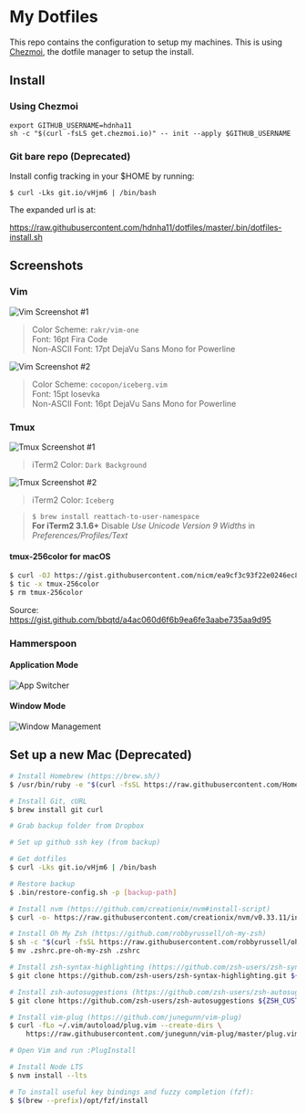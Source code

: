 # My Dotfiles

This repo contains the configuration to setup my machines. This is using [Chezmoi](https://chezmoi.io), the dotfile manager to setup the install.

## Install

### Using Chezmoi

```shell
export GITHUB_USERNAME=hdnha11
sh -c "$(curl -fsLS get.chezmoi.io)" -- init --apply $GITHUB_USERNAME
```

### Git bare repo (Deprecated)

Install config tracking in your $HOME by running:

```shell
$ curl -Lks git.io/vHjm6 | /bin/bash
```

The expanded url is at:

https://raw.githubusercontent.com/hdnha11/dotfiles/master/.bin/dotfiles-install.sh

## Screenshots

### Vim

![Vim Screenshot #1](https://user-images.githubusercontent.com/1773032/37331937-f4e1cbb6-26d7-11e8-8b13-7706066c5849.png)

> Color Scheme: `rakr/vim-one`\
> Font: 16pt Fira Code\
> Non-ASCII Font: 17pt DejaVu Sans Mono for Powerline

![Vim Screenshot #2](https://user-images.githubusercontent.com/1773032/47627237-85eccf00-db61-11e8-9995-567fdb788c31.png)

> Color Scheme: `cocopon/iceberg.vim`\
> Font: 15pt Iosevka\
> Non-ASCII Font: 16pt DejaVu Sans Mono for Powerline

### Tmux

![Tmux Screenshot #1](https://user-images.githubusercontent.com/1773032/37331963-053cb30e-26d8-11e8-8b5a-55185a0a482c.png)

> iTerm2 Color: `Dark Background`

![Tmux Screenshot #2](https://user-images.githubusercontent.com/1773032/47627248-8c7b4680-db61-11e8-9982-94ae4aaa59b3.png)

> iTerm2 Color: `Iceberg`

> `$ brew install reattach-to-user-namespace`\
> **For iTerm2 3.1.6+** Disable *Use Unicode Version 9 Widths* in *Preferences/Profiles/Text*

#### tmux-256color for macOS

```sh
$ curl -OJ https://gist.githubusercontent.com/nicm/ea9cf3c93f22e0246ec858122d9abea1/raw/37ae29fc86e88b48dbc8a674478ad3e7a009f357/tmux-256color
$ tic -x tmux-256color
$ rm tmux-256color
```

Source: https://gist.github.com/bbqtd/a4ac060d6f6b9ea6fe3aabe735aa9d95

### Hammerspoon

#### Application Mode

![App Switcher](https://user-images.githubusercontent.com/1773032/37331991-131d33f4-26d8-11e8-9256-f2096414b07d.png)

#### Window Mode

![Window Management](https://user-images.githubusercontent.com/1773032/37332091-4d74230a-26d8-11e8-9040-065049360dea.png)

## Set up a new Mac (Deprecated)

```sh
# Install Homebrew (https://brew.sh/)
$ /usr/bin/ruby -e "$(curl -fsSL https://raw.githubusercontent.com/Homebrew/install/master/install)"

# Install Git, cURL
$ brew install git curl

# Grab backup folder from Dropbox

# Set up github ssh key (from backup)

# Get dotfiles
$ curl -Lks git.io/vHjm6 | /bin/bash

# Restore backup
$ .bin/restore-config.sh -p [backup-path]

# Install nvm (https://github.com/creationix/nvm#install-script)
$ curl -o- https://raw.githubusercontent.com/creationix/nvm/v0.33.11/install.sh | bash

# Install Oh My Zsh (https://github.com/robbyrussell/oh-my-zsh)
$ sh -c "$(curl -fsSL https://raw.githubusercontent.com/robbyrussell/oh-my-zsh/master/tools/install.sh)"
$ mv .zshrc.pre-oh-my-zsh .zshrc

# Install zsh-syntax-highlighting (https://github.com/zsh-users/zsh-syntax-highlighting/blob/master/INSTALL.md)
$ git clone https://github.com/zsh-users/zsh-syntax-highlighting.git ${ZSH_CUSTOM:-~/.oh-my-zsh/custom}/plugins/zsh-syntax-highlighting

# Install zsh-autosuggestions (https://github.com/zsh-users/zsh-autosuggestions/blob/master/INSTALL.md)
$ git clone https://github.com/zsh-users/zsh-autosuggestions ${ZSH_CUSTOM:-~/.oh-my-zsh/custom}/plugins/zsh-autosuggestions

# Install vim-plug (https://github.com/junegunn/vim-plug)
$ curl -fLo ~/.vim/autoload/plug.vim --create-dirs \
    https://raw.githubusercontent.com/junegunn/vim-plug/master/plug.vim

# Open Vim and run :PlugInstall

# Install Node LTS
$ nvm install --lts

# To install useful key bindings and fuzzy completion (fzf):
$ $(brew --prefix)/opt/fzf/install
```
